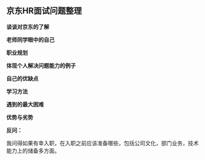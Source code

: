 ## 京东HR面试问题整理

**谈谈对京东的了解**

**老师同学眼中的自己**

**职业规划**

**体现个人解决问题能力的例子**

**自己的优缺点**

**学习方法**

**遇到的最大困难**

**优势与劣势**

**反问：**

​	我问得如果有幸入职，在入职之前应该准备哪些，包括公司文化，部门业务，技术能力上的储备多方面。 



